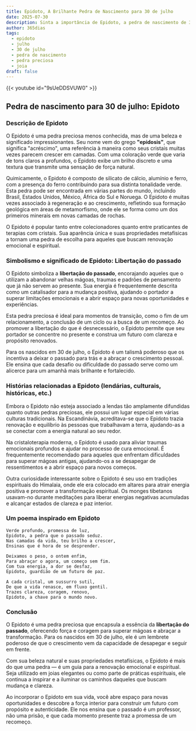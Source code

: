 ```yaml
---
title: Epidoto, A Brilhante Pedra de Nascimento para 30 de julho
date: 2025-07-30
description: Sinta a importância de Epidoto, a pedra de nascimento de 30 de julho que simboliza Libertação do passado. Deixe que sua beleza e significado iluminem seu dia.
author: 365dias
tags:
  - epidoto
  - julho
  - 30 de julho
  - pedra de nascimento
  - pedra preciosa
  - joia
draft: false
---
```


{{< youtube id="9sUeDDSVUW0" >}}

## Pedra de nascimento para 30 de julho: Epidoto

### Descrição de Epidoto

O Epidoto é uma pedra preciosa menos conhecida, mas de uma beleza e significado impressionantes. Seu nome vem do grego **"epidosis"**, que significa "acréscimo", uma referência à maneira como seus cristais muitas vezes parecem crescer em camadas. Com uma coloração verde que varia de tons claros a profundos, o Epidoto exibe um brilho discreto e uma textura que transmite uma sensação de força natural.

Quimicamente, o Epidoto é composto de silicato de cálcio, alumínio e ferro, com a presença do ferro contribuindo para sua distinta tonalidade verde. Esta pedra pode ser encontrada em várias partes do mundo, incluindo Brasil, Estados Unidos, México, África do Sul e Noruega. O Epidoto é muitas vezes associado à regeneração e ao crescimento, refletindo sua formação geológica em áreas de metamorfismo, onde ele se forma como um dos primeiros minerais em novas camadas de rochas.

O Epidoto é popular tanto entre colecionadores quanto entre praticantes de terapias com cristais. Sua aparência única e suas propriedades metafísicas a tornam uma pedra de escolha para aqueles que buscam renovação emocional e espiritual.

### Simbolismo e significado de Epidoto: Libertação do passado

O Epidoto simboliza a **libertação do passado**, encorajando aqueles que o utilizam a abandonar velhas mágoas, traumas e padrões de pensamento que já não servem ao presente. Sua energia é frequentemente descrita como um catalisador para a mudança positiva, ajudando o portador a superar limitações emocionais e a abrir espaço para novas oportunidades e experiências.

Esta pedra preciosa é ideal para momentos de transição, como o fim de um relacionamento, a conclusão de um ciclo ou a busca de um recomeço. Ao promover a libertação do que é desnecessário, o Epidoto permite que seu portador se concentre no presente e construa um futuro com clareza e propósito renovados.

Para os nascidos em 30 de julho, o Epidoto é um talismã poderoso que os incentiva a deixar o passado para trás e a abraçar o crescimento pessoal. Ele ensina que cada desafio ou dificuldade do passado serve como um alicerce para um amanhã mais brilhante e fortalecido.

### Histórias relacionadas a Epidoto (lendárias, culturais, históricas, etc.)

Embora o Epidoto não esteja associado a lendas tão amplamente difundidas quanto outras pedras preciosas, ele possui um lugar especial em várias culturas tradicionais. Na Escandinávia, acreditava-se que o Epidoto trazia renovação e equilíbrio às pessoas que trabalhavam a terra, ajudando-as a se conectar com a energia natural ao seu redor.

Na cristaloterapia moderna, o Epidoto é usado para aliviar traumas emocionais profundos e ajudar no processo de cura emocional. É frequentemente recomendado para aqueles que enfrentam dificuldades para superar mágoas antigas, ajudando-os a se desapegar de ressentimentos e a abrir espaço para novos começos.

Outra curiosidade interessante sobre o Epidoto é seu uso em tradições espirituais do Himalaia, onde ele era colocado em altares para atrair energia positiva e promover a transformação espiritual. Os monges tibetanos usavam-no durante meditações para liberar energias negativas acumuladas e alcançar estados de clareza e paz interior.

### Um poema inspirado em Epidoto

```
Verde profundo, promessa de luz,  
Epidoto, a pedra que o passado seduz.  
Nas camadas da vida, teu brilho a crescer,  
Ensinas que é hora de se desprender.  

Deixamos o peso, o ontem enfim,  
Para abraçar o agora, um começo sem fim.  
Com tua energia, a dor se desfaz,  
Epidoto, guardião de um futuro de paz.  

A cada cristal, um sussurro sutil,  
De que a vida renasce, em fluxo gentil.  
Trazes clareza, coragem, renovo,  
Epidoto, a chave para o mundo novo.
```

### Conclusão

O Epidoto é uma pedra preciosa que encapsula a essência da **libertação do passado**, oferecendo força e coragem para superar mágoas e abraçar a transformação. Para os nascidos em 30 de julho, ele é um lembrete poderoso de que o crescimento vem da capacidade de desapegar e seguir em frente.

Com sua beleza natural e suas propriedades metafísicas, o Epidoto é mais do que uma pedra — é um guia para a renovação emocional e espiritual. Seja utilizado em joias elegantes ou como parte de práticas espirituais, ele continua a inspirar e a iluminar os caminhos daqueles que buscam mudança e clareza.

Ao incorporar o Epidoto em sua vida, você abre espaço para novas oportunidades e descobre a força interior para construir um futuro com propósito e autenticidade. Ele nos ensina que o passado é um professor, não uma prisão, e que cada momento presente traz a promessa de um recomeço.